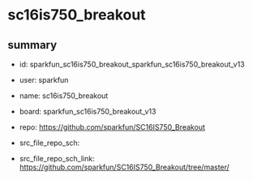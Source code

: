 # sc16is750_breakout
 
## summary 
* id: sparkfun_sc16is750_breakout_sparkfun_sc16is750_breakout_v13
* user: sparkfun
* name: sc16is750_breakout
* board: sparkfun_sc16is750_breakout_v13
* repo: https://github.com/sparkfun/SC16IS750_Breakout



* src_file_repo_sch: 
* src_file_repo_sch_link: https://github.com/sparkfun/SC16IS750_Breakout/tree/master/




